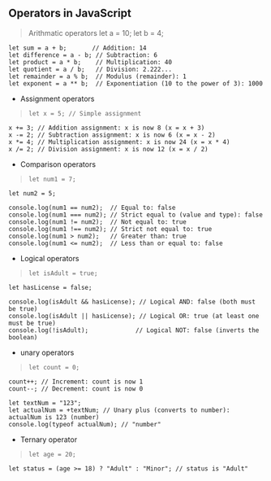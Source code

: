 ## Operators in JavaScript
> Arithmatic operators
>     let a = 10;
    let b = 4;

    let sum = a + b;       // Addition: 14
    let difference = a - b; // Subtraction: 6
    let product = a * b;    // Multiplication: 40
    let quotient = a / b;   // Division: 2.222...
    let remainder = a % b;  // Modulus (remainder): 1
    let exponent = a ** b;  // Exponentiation (10 to the power of 3): 1000

- Assignment operators
>     let x = 5; // Simple assignment

    x += 3; // Addition assignment: x is now 8 (x = x + 3)
    x -= 2; // Subtraction assignment: x is now 6 (x = x - 2)
    x *= 4; // Multiplication assignment: x is now 24 (x = x * 4)
    x /= 2; // Division assignment: x is now 12 (x = x / 2)

- Comparison operators
>     let num1 = 7;
    let num2 = 5;

    console.log(num1 == num2);  // Equal to: false
    console.log(num1 === num2); // Strict equal to (value and type): false
    console.log(num1 != num2);  // Not equal to: true
    console.log(num1 !== num2); // Strict not equal to: true
    console.log(num1 > num2);   // Greater than: true
    console.log(num1 <= num2);  // Less than or equal to: false

- Logical operators
>     let isAdult = true;
    let hasLicense = false;

    console.log(isAdult && hasLicense); // Logical AND: false (both must be true)
    console.log(isAdult || hasLicense); // Logical OR: true (at least one must be true)
    console.log(!isAdult);             // Logical NOT: false (inverts the boolean)

- unary operators
>     let count = 0;
    count++; // Increment: count is now 1
    count--; // Decrement: count is now 0

    let textNum = "123";
    let actualNum = +textNum; // Unary plus (converts to number): actualNum is 123 (number)
    console.log(typeof actualNum); // "number"

- Ternary operator
>     let age = 20;
    let status = (age >= 18) ? "Adult" : "Minor"; // status is "Adult"